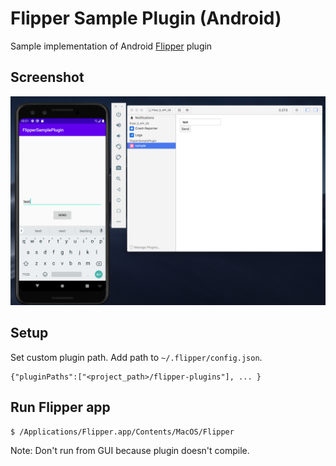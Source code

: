 # Flipper Sample Plugin (Android)


Sample implementation of Android [Flipper](https://fbflipper.com/) plugin

## Screenshot

![screenshot](image/screenshot.png "screenshot")

## Setup

Set custom plugin path. Add path to `~/.flipper/config.json`.

```
{"pluginPaths":["<project_path>/flipper-plugins"], ... }
```

## Run Flipper app

```
$ /Applications/Flipper.app/Contents/MacOS/Flipper
```

Note: Don't run from GUI because plugin doesn't compile.
